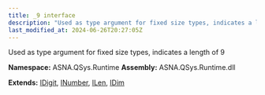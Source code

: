 ```yaml
---
title: _9 interface
description: "Used as type argument for fixed size types, indicates a length of 9  "
last_modified_at: 2024-06-26T20:27:05Z
---
```


Used as type argument for fixed size types, indicates a length of 9 

**Namespace:** ASNA.QSys.Runtime
**Assembly:** ASNA.QSys.Runtime.dll

**Extends:** [IDigit](/reference/runtime/qsys-runtime/i-digit.html), [INumber](/reference/runtime/qsys-runtime/i-number.html), [ILen](/reference/runtime/qsys-runtime/i-len.html), [IDim](/reference/runtime/qsys-runtime/i-dim.html)
<br>
<br>

